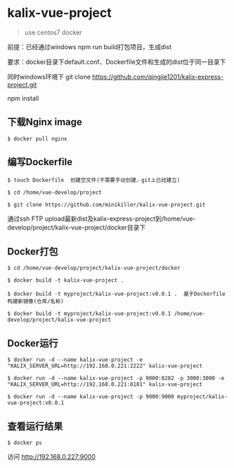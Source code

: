 # kalix-vue-project

> use centos7 docker

前提：已经通过windows npm run build打包项目，生成dist

要求：docker目录下default.conf、Dockerfile文件和生成的dist位于同一目录下

同时windows环境下 git clone https://github.com/qingjie1201/kalix-express-project.git

npm install

## 下载Nginx image

```
$ docker pull nginx
```

## 编写Dockerfile

```
$ touch Dockerfile  创建空文件(不需要手动创建，git上已经建立)

$ cd /home/vue-develop/project

$ git clone https://github.com/minikiller/kalix-vue-project.git
```

通过ssh FTP upload最新dist及kalix-express-project到/home/vue-develop/project/kalix-vue-project/docker目录下

## Docker打包

```
$ cd /home/vue-develop/project/kalix-vue-project/docker

$ docker build -t kalix-vue-project .

$ docker build -t myproject/kalix-vue-project:v0.0.1 .  基于Dockerfile构建新镜像(仓库/名称)

$ docker build -t myproject/kalix-vue-project:v0.0.1 /home/vue-develop/project/kalix-vue-project
```

## Docker运行

```
$ docker run -d --name kalix-vue-project -e "KALIX_SERVER_URL=http://192.168.0.221:2222" kalix-vue-project

$ docker run -d --name kalix-vue-project -p 9000:8282 -p 3000:3000 -e "KALIX_SERVER_URL=http://192.168.0.221:8181" kalix-vue-project

$ docker run -d --name kalix-vue-project -p 9000:9000 myproject/kalix-vue-project:v0.0.1
```

## 查看运行结果

```
$ docker ps
```

访问 http://192.168.0.227:9000
